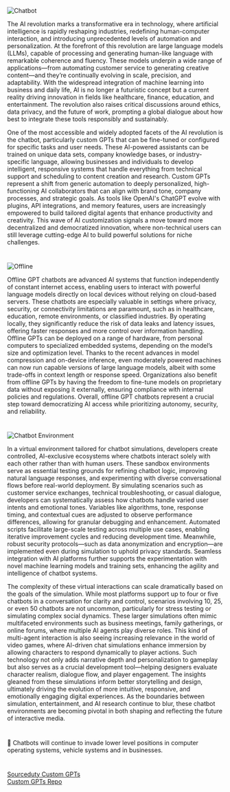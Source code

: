 ![Chatbot](https://github.com/user-attachments/assets/5fd1b68f-6eef-479b-b356-59d6139ef766)

The AI revolution marks a transformative era in technology, where artificial intelligence is rapidly reshaping industries, redefining human-computer interaction, and introducing unprecedented levels of automation and personalization. At the forefront of this revolution are large language models (LLMs), capable of processing and generating human-like language with remarkable coherence and fluency. These models underpin a wide range of applications—from automating customer service to generating creative content—and they’re continually evolving in scale, precision, and adaptability. With the widespread integration of machine learning into business and daily life, AI is no longer a futuristic concept but a current reality driving innovation in fields like healthcare, finance, education, and entertainment. The revolution also raises critical discussions around ethics, data privacy, and the future of work, prompting a global dialogue about how best to integrate these tools responsibly and sustainably.

One of the most accessible and widely adopted facets of the AI revolution is the chatbot, particularly custom GPTs that can be fine-tuned or configured for specific tasks and user needs. These AI-powered assistants can be trained on unique data sets, company knowledge bases, or industry-specific language, allowing businesses and individuals to develop intelligent, responsive systems that handle everything from technical support and scheduling to content creation and research. Custom GPTs represent a shift from generic automation to deeply personalized, high-functioning AI collaborators that can align with brand tone, company processes, and strategic goals. As tools like OpenAI's ChatGPT evolve with plugins, API integrations, and memory features, users are increasingly empowered to build tailored digital agents that enhance productivity and creativity. This wave of AI customization signals a move toward more decentralized and democratized innovation, where non-technical users can still leverage cutting-edge AI to build powerful solutions for niche challenges.

#

![Offline](https://github.com/user-attachments/assets/7a8b9211-865a-4f37-b56d-f3df2d906172)

Offline GPT chatbots are advanced AI systems that function independently of constant internet access, enabling users to interact with powerful language models directly on local devices without relying on cloud-based servers. These chatbots are especially valuable in settings where privacy, security, or connectivity limitations are paramount, such as in healthcare, education, remote environments, or classified industries. By operating locally, they significantly reduce the risk of data leaks and latency issues, offering faster responses and more control over information handling. Offline GPTs can be deployed on a range of hardware, from personal computers to specialized embedded systems, depending on the model’s size and optimization level. Thanks to the recent advances in model compression and on-device inference, even moderately powered machines can now run capable versions of large language models, albeit with some trade-offs in context length or response speed. Organizations also benefit from offline GPTs by having the freedom to fine-tune models on proprietary data without exposing it externally, ensuring compliance with internal policies and regulations. Overall, offline GPT chatbots represent a crucial step toward democratizing AI access while prioritizing autonomy, security, and reliability.

#

![Chatbot Environment](https://github.com/user-attachments/assets/00e8094b-fcda-4396-b8c1-44580ef090b9)

In a virtual environment tailored for chatbot simulations, developers create controlled, AI-exclusive ecosystems where chatbots interact solely with each other rather than with human users. These sandbox environments serve as essential testing grounds for refining chatbot logic, improving natural language responses, and experimenting with diverse conversational flows before real-world deployment. By simulating scenarios such as customer service exchanges, technical troubleshooting, or casual dialogue, developers can systematically assess how chatbots handle varied user intents and emotional tones. Variables like algorithms, tone, response timing, and contextual cues are adjusted to observe performance differences, allowing for granular debugging and enhancement. Automated scripts facilitate large-scale testing across multiple use cases, enabling iterative improvement cycles and reducing development time. Meanwhile, robust security protocols—such as data anonymization and encryption—are implemented even during simulation to uphold privacy standards. Seamless integration with AI platforms further supports the experimentation with novel machine learning models and training sets, enhancing the agility and intelligence of chatbot systems.

The complexity of these virtual interactions can scale dramatically based on the goals of the simulation. While most platforms support up to four or five chatbots in a conversation for clarity and control, scenarios involving 10, 25, or even 50 chatbots are not uncommon, particularly for stress testing or simulating complex social dynamics. These larger simulations often mimic multifaceted environments such as business meetings, family gatherings, or online forums, where multiple AI agents play diverse roles. This kind of multi-agent interaction is also seeing increasing relevance in the world of video games, where AI-driven chat simulations enhance immersion by allowing characters to respond dynamically to player actions. Such technology not only adds narrative depth and personalization to gameplay but also serves as a crucial development tool—helping designers evaluate character realism, dialogue flow, and player engagement. The insights gleaned from these simulations inform better storytelling and design, ultimately driving the evolution of more intuitive, responsive, and emotionally engaging digital experiences. As the boundaries between simulation, entertainment, and AI research continue to blur, these chatbot environments are becoming pivotal in both shaping and reflecting the future of interactive media.

#
🤖 Chatbots will continue to invade lower level positions in computer operating systems, vehicle systems and in businesses. 
#

[Sourceduty Custom GPTs](https://sourceduty.com/custom-gpts/)
<br>
[Custom GPTs Repo](https://github.com/sourceduty/Custom_GPTs)
